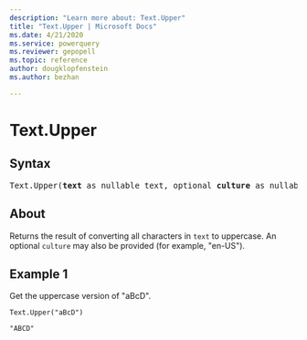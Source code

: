 ```yaml
---
description: "Learn more about: Text.Upper"
title: "Text.Upper | Microsoft Docs"
ms.date: 4/21/2020
ms.service: powerquery
ms.reviewer: gepopell
ms.topic: reference
author: dougklopfenstein
ms.author: bezhan

---
```

# Text.Upper

## Syntax

<pre>
Text.Upper(<b>text</b> as nullable text, optional <b>culture</b> as nullable text) as nullable text
</pre>  
  
## About  
Returns the result of converting all characters in `text` to uppercase. An optional `culture` may also be provided (for example, "en-US").

## Example 1
Get the uppercase version of "aBcD".

```powerquery-m
Text.Upper("aBcD")
```

`"ABCD"`
